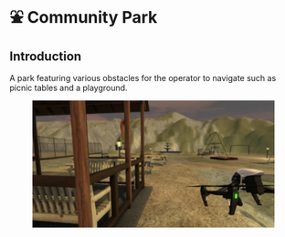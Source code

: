 # ⛲ Community Park

## Introduction

A park featuring various obstacles for the operator to navigate such as picnic tables and a playground.

<figure><img src="../../.gitbook/assets/image (56).png" alt=""><figcaption></figcaption></figure>
